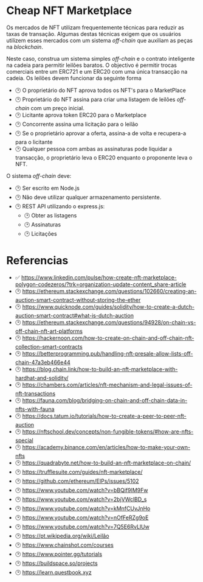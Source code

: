 # Cheap NFT Marketplace

Os mercados de NFT utilizam frequentemente técnicas para reduzir as taxas de transação.
Algumas destas técnicas exigem que os usuários utilizem esses mercados com um sistema _off-chain_ que auxiliam as peças na _blockchain_.

Neste caso, construa um sistema simples _off-chain_ e o contrato inteligente na cadeia para permitir leilões baratos. O objectivo é permitir trocas comerciais entre um ERC721 e um ERC20 com uma única transacção na cadeia.
Os leilões devem funcionar da seguinte forma

-   🕑 O proprietário do NFT aprova todos os NFT's para o MarketPlace
-   🕑 Proprietário do NFT assina para criar uma listagem de leilões _off-chain_ com um preço inicial.
-   🕑 Licitante aprova token ERC20 para o Marketplace
-   🕑 Concorrente assina uma licitação para o leilão
-   🕑 Se o proprietário aprovar a oferta, assina-a de volta e recupera-a para o licitante
-   🕑 Qualquer pessoa com ambas as assinaturas pode liquidar a transacção, o proprietário leva o ERC20 enquanto o proponente leva o NFT.

O sistema _off-chain_ deve:

-   🕑 Ser escrito em Node.js
-   🕑 Não deve utilizar qualquer armazenamento persistente.
-   🕑 REST API utilizando o express.js:
    -   🕑 Obter as listagens
    -   🕑 Assinaturas
    -   🕑 Licitações

# Referencias

-   ✅ https://www.linkedin.com/pulse/how-create-nft-marketplace-polygon-codezeros/?trk=organization-update-content_share-article
-   🕑 https://ethereum.stackexchange.com/questions/102660/creating-an-auction-smart-contract-without-storing-the-ether
-   🕑 https://www.quicknode.com/guides/solidity/how-to-create-a-dutch-auction-smart-contract#what-is-dutch-auction
-   🕑 https://ethereum.stackexchange.com/questions/94928/on-chain-vs-off-chain-nft-art-platforms
-   🕑 https://hackernoon.com/how-to-create-on-chain-and-off-chain-nft-collection-smart-contracts
-   🕑 https://betterprogramming.pub/handling-nft-presale-allow-lists-off-chain-47a3eb466e44
-   🕑 https://blog.chain.link/how-to-build-an-nft-marketplace-with-hardhat-and-solidity/
-   🕑 https://chambers.com/articles/nft-mechanism-and-legal-issues-of-nft-transactions
-   🕑 https://fauna.com/blog/bridging-on-chain-and-off-chain-data-in-nfts-with-fauna
-   🕑 https://docs.tatum.io/tutorials/how-to-create-a-peer-to-peer-nft-auction
-   🕑 https://nftschool.dev/concepts/non-fungible-tokens/#how-are-nfts-special
-   🕑 https://academy.binance.com/en/articles/how-to-make-your-own-nfts
-   🕑 https://quadrabyte.net/how-to-build-an-nft-marketplace-on-chain/
-   🕑 https://trufflesuite.com/guides/nft-marketplace/
-   🕑 https://github.com/ethereum/EIPs/issues/5102
-   🕑 https://www.youtube.com/watch?v=bBQif9IM9Fw
-   🕑 https://www.youtube.com/watch?v=2bjVWclBD_s
-   🕑 https://www.youtube.com/watch?v=kMnfCUvJnHo
-   🕑 https://www.youtube.com/watch?v=nOfFeRZg9oE
-   🕑 https://www.youtube.com/watch?v=7Q5E6RvLlUw
-   🕑 https://pt.wikipedia.org/wiki/Leilão
-   🕑 https://www.chainshot.com/courses
-   🕑 https://www.pointer.gg/tutorials
-   🕑 https://buildspace.so/projects
-   🕑 https://learn.questbook.xyz
